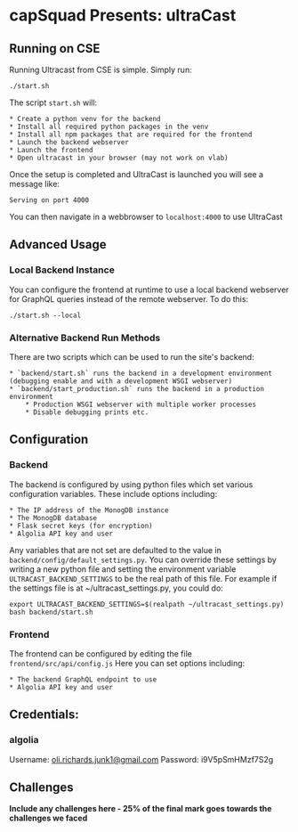 # capSquad Presents: ultraCast

## Running on CSE


Running Ultracast from CSE is simple. Simply run: 

```
./start.sh
```

The script `start.sh` will:

    * Create a python venv for the backend
    * Install all required python packages in the venv
    * Install all npm packages that are required for the frontend
    * Launch the backend webserver
    * Launch the frontend
    * Open ultracast in your browser (may not work on vlab)

Once the setup is completed and UltraCast is launched you will see a message like:

```
Serving on port 4000
```

You can then navigate in a webbrowser to `localhost:4000` to use UltraCast

## Advanced Usage

### Local Backend Instance

You can configure the frontend at runtime to use a local backend webserver for GraphQL queries instead of the remote webserver.
To do this:

```
./start.sh --local
```

### Alternative Backend Run Methods

There are two scripts which can be used to run the site's backend:

    * `backend/start.sh` runs the backend in a development environment (debugging enable and with a development WSGI webserver)
    * `backend/start_production.sh` runs the backend in a production environment
        * Production WSGI webserver with multiple worker processes
        * Disable debugging prints etc.

## Configuration

### Backend

The backend is configured by using python files which set various configuration variables.
These include options including:

    * The IP address of the MonogDB instance
    * The MonogDB database
    * Flask secret keys (for encryption)
    * Algolia API key and user

Any variables that are not set are defaulted to the value in `backend/config/default_settings.py`.
You can override these settings by writing a new python file and setting the environment variable `ULTRACAST_BACKEND_SETTINGS` to be the real path of this file.
For example if the settings file is at ~/ultracast_settings.py, you could do:

```
export ULTRACAST_BACKEND_SETTINGS=$(realpath ~/ultracast_settings.py)
bash backend/start.sh
```

### Frontend

The frontend can be configured by editing the file `frontend/src/api/config.js`
Here you can set options including:

    * The backend GraphQL endpoint to use
    * Algolia API key and user


## Credentials:
### algolia
Username: oli.richards.junk1@gmail.com
Password: i9V5pSmHMzf7S2g

## Challenges

**Include any challenges here - 25% of the final mark goes towards the challenges we faced**
